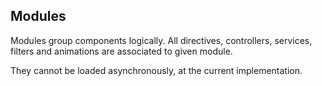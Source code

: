 ## Modules

Modules group components logically. All directives, controllers, services, filters and animations are associated to given module.

They cannot be loaded asynchronously, at the current implementation.
